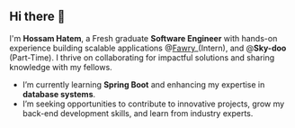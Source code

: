 ## Hi there 👋  

I'm **Hossam Hatem**, a Fresh graduate **Software Engineer** with hands-on experience building scalable applications @[Fawry](https://www.linkedin.com/company/fawrypayments/posts/?feedView=all)_(Intern), and  @**Sky-doo** (Part-Time). I thrive on collaborating for impactful solutions and sharing knowledge with my fellows.  

- I’m currently learning **Spring Boot** and enhancing my expertise in **database systems**.  
-  I’m seeking opportunities to contribute to innovative projects, grow my back-end development skills, and learn from industry experts.
